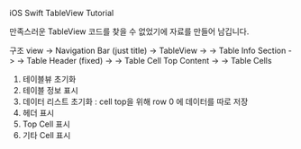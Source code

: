 
iOS
Swift
TableView Tutorial

만족스러운 TableView 코드를 찾을 수 없었기에 자료를 만들어 남깁니다.

구조
view
-> Navigation Bar (just title)
-> TableView
-> -> Table Info Section
-> -> Table Header (fixed)
-> -> Table Cell Top Content
-> -> Table Cells

1. 테이블뷰 초기화
2. 테이블 정보 표시
3. 데이터 리스트 초기화 : cell top을 위해 row 0 에 데이터를 따로 저장
4. 헤더 표시
5. Top Cell 표시
6. 기타 Cell 표시

